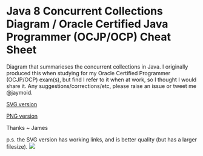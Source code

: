 # Java 8 Concurrent Collections Diagram / Oracle Certified Java Programmer (OCJP/OCP) Cheat Sheet

Diagram that summarieses the concurrent collections in Java. I originally produced this when studying for my Oracle Certified Programmer (OCJP/OCP) exam(s), but find I refer to it when at work, so I thought I would share it. Any suggestions/corrections/etc, please raise an issue or tweet me @jaymoid.

[SVG version](https://github.com/jaymoid/JavaConcurrentCollectionsDiagram/blob/master/Java%208%20ConcurrentCollections.svg)

[PNG version](https://github.com/jaymoid/JavaConcurrentCollectionsDiagram/blob/master/Java%208%20ConcurrentCollections.png)

Thanks ~ James

p.s. the SVG version has working links, and is better quality (but has a larger filesize).
![](https://github.com/jaymoid/JavaConcurrentCollectionsDiagram/blob/master/Java%208%20ConcurrentCollections.png?raw=true)
